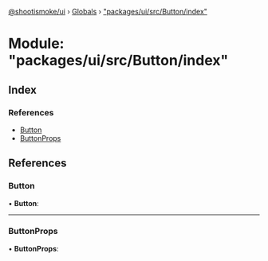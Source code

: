 [@shootismoke/ui](../README.md) › [Globals](../globals.md) › ["packages/ui/src/Button/index"](_packages_ui_src_button_index_.md)

# Module: "packages/ui/src/Button/index"

## Index

### References

* [Button](_packages_ui_src_button_index_.md#button)
* [ButtonProps](_packages_ui_src_button_index_.md#buttonprops)

## References

###  Button

• **Button**:

___

###  ButtonProps

• **ButtonProps**:
